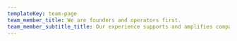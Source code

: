 ```yaml
---
templateKey: team-page
team_member_title: We are founders and operators first.
team_member_subtitle_title: Our experience supports and amplifies companies over their lifespan.
---
```


